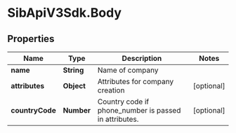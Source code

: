 # SibApiV3Sdk.Body

## Properties
Name | Type | Description | Notes
------------ | ------------- | ------------- | -------------
**name** | **String** | Name of company | 
**attributes** | **Object** | Attributes for company creation | [optional] 
**countryCode** | **Number** | Country code if phone_number is passed in attributes. | [optional] 


